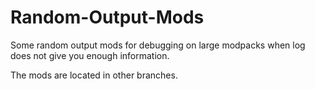 # Random-Output-Mods
Some random output mods for debugging on large modpacks when log does not give you enough information.

The mods are located in other branches.
